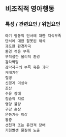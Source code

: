 ## 비조직적 영아행동



### 특성 / 관련요인 / 위험요인

>   

    아기 행동적 단서에 대한 지식부족
    단서에 대한 잘못된 해석
    과도한 환경자극
    환경 적응 부족
    부적절한 물리적 환경
    감각박탈
    감각자극의 부족 혹은 과다
    재태기간
    질병
    신경계 미성숙
    조산
    수유 장애
    침습적 치료
    영양 불량
    구강 손상
    운동기능 이상
    통증
    선천적 또는 유전적 장애
    기형발생 물질에 노출
